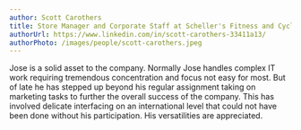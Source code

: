 ```yaml
---
author: Scott Carothers
title: Store Manager and Corporate Staff at Scheller's Fitness and Cycling
authorUrl: https://www.linkedin.com/in/scott-carothers-33411a13/
authorPhoto: /images/people/scott-carothers.jpeg
---
```

Jose is a solid asset to the company. Normally Jose handles complex IT work requiring tremendous concentration and focus not easy for most.  But of late he has stepped up beyond his regular assignment taking on marketing tasks to further the overall success of the company. This has involved delicate interfacing on an international level that could not have been done without his participation. His versatilities are appreciated.
